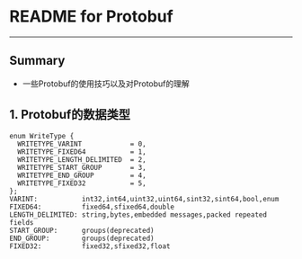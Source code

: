 # **README for Protobuf**
***


## **Summary**
 * 一些Protobuf的使用技巧以及对Protobuf的理解



## **1. Protobuf的数据类型**
    enum WriteType {
      WRITETYPE_VARINT            = 0, 
      WRITETYPE_FIXED64           = 1, 
      WRITETYPE_LENGTH_DELIMITED  = 2, 
      WRITETYPE_START_GROUP       = 3, 
      WRITETYPE_END_GROUP         = 4, 
      WRITETYPE_FIXED32           = 5, 
    };
    VARINT:           int32,int64,uint32,uint64,sint32,sint64,bool,enum
    FIXED64:          fixed64,sfixed64,double
    LENGTH_DELIMITED: string,bytes,embedded messages,packed repeated fields
    START_GROUP:      groups(deprecated)
    END_GROUP:        groups(deprecated)
    FIXED32:          fixed32,sfixed32,float
